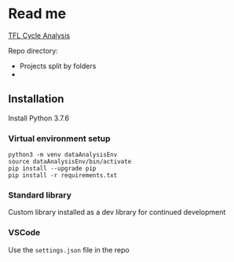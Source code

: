 # Read me

[TFL Cycle Analysis](TFLCycles/)

Repo directory:  
* Projects split by folders
* 

## Installation
Install Python 3.7.6
### Virtual environment setup  
```
python3 -m venv dataAnalysisEnv
source dataAnalysisEnv/bin/activate
pip install --upgrade pip
pip install -r requirements.txt
```

### Standard library
Custom library installed as a dev library for continued development

### VSCode
Use the `settings.json` file in the repo